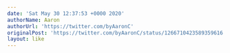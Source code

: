 ```yaml
---
date: 'Sat May 30 12:37:53 +0000 2020'
authorName: Aaron
authorUrl: 'https://twitter.com/byAaronC'
originalPost: 'https://twitter.com/byAaronC/status/1266710423589359616'
layout: like
---
```

